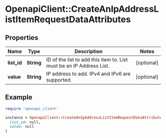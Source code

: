 # OpenapiClient::CreateAnIpAddressListItemRequestDataAttributes

## Properties

| Name | Type | Description | Notes |
| ---- | ---- | ----------- | ----- |
| **list_id** | **String** | ID of the list to add this item to. List must be an IP Address List. | [optional] |
| **value** | **String** | IP address to add. IPv4 and IPv6 are supported. | [optional] |

## Example

```ruby
require 'openapi_client'

instance = OpenapiClient::CreateAnIpAddressListItemRequestDataAttributes.new(
  list_id: null,
  value: null
)
```

